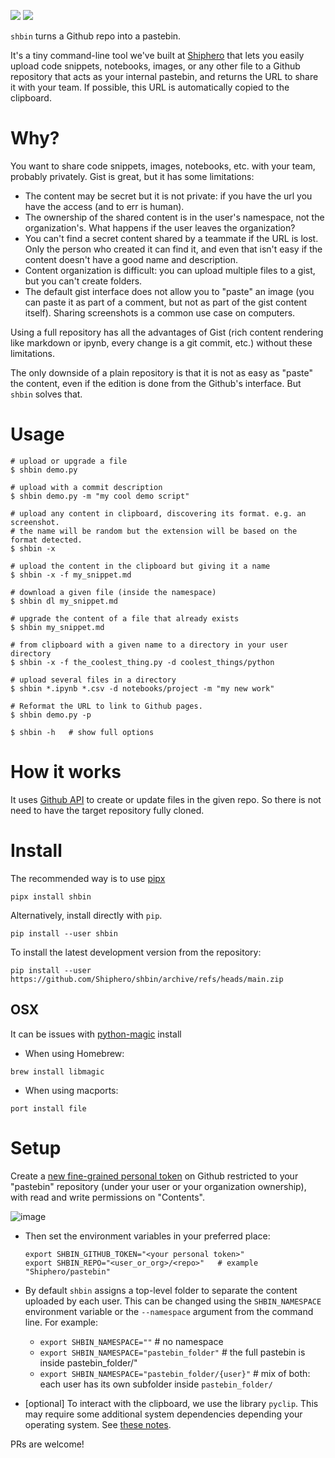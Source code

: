 ![](https://github.com/Shiphero/shbin/actions/workflows/pytest.yml/badge.svg)
![](https://github.com/Shiphero/shbin/actions/workflows/black.yml/badge.svg)

`shbin` turns a Github repo into a pastebin. 

It's a tiny command-line tool we've built at [Shiphero](http://shiphero.com) that lets you easily upload code snippets, notebooks, images, or any other file to a Github repository that acts as your internal pastebin, and returns the URL to share it with your team. If possible, this URL is automatically copied to the clipboard. 

# Why? 

You want to share code snippets, images, notebooks, etc. with your team, probably privately. Gist is great, but it has some limitations:

- The content may be secret but it is not private: if you have the url you have the access (and to err is human). 
- The ownership of the shared content is in the user's namespace, not the organization's.  What happens if the user leaves the organization? 
- You can't find a secret content shared by a teammate if the URL is lost. Only the person who created it can find it, and even that isn't easy if the content doesn't have a good name and description. 
- Content organization is difficult: you can upload multiple files to a gist, but you can't create folders.
- The default gist interface does not allow you to "paste" an image (you can paste it as part of a comment, but not as part of the gist content itself). Sharing screenshots is a common use case on computers. 

Using a full repository has all the advantages of Gist (rich content rendering like markdown or ipynb, every change is a git commit, etc.) without these limitations. 

The only downside of a plain repository is that it is not as easy as "paste" the content, 
even if the edition is done from the Github's interface. But `shbin` solves that. 

# Usage

```console
# upload or upgrade a file
$ shbin demo.py

# upload with a commit description
$ shbin demo.py -m "my cool demo script"         

# upload any content in clipboard, discovering its format. e.g. an screenshot. 
# the name will be random but the extension will be based on the format detected.
$ shbin -x          

# upload the content in the clipboard but giving it a name
$ shbin -x -f my_snippet.md 

# download a given file (inside the namespace)
$ shbin dl my_snippet.md     

# upgrade the content of a file that already exists
$ shbin my_snippet.md

# from clipboard with a given name to a directory in your user directory
$ shbin -x -f the_coolest_thing.py -d coolest_things/python

# upload several files in a directory
$ shbin *.ipynb *.csv -d notebooks/project -m "my new work"   

# Reformat the URL to link to Github pages.
$ shbin demo.py -p

$ shbin -h   # show full options
```

# How it works

It uses [Github API](https://docs.github.com/en/rest/repos/contents?apiVersion=2022-11-28#create-or-update-file-contents) to create or update files in the given repo. So there is not need to have the target repository fully cloned.  


# Install

The recommended way is to use [pipx](https://pypa.github.io/pipx/)

```console
pipx install shbin 
```

Alternatively, install directly with `pip`. 

```console
pip install --user shbin
```

To install the latest development version from the repository:

```console
pip install --user https://github.com/Shiphero/shbin/archive/refs/heads/main.zip
```

## OSX
It can be issues with [python-magic](https://github.com/ahupp/python-magic#osx) install

- When using Homebrew: 

```console
brew install libmagic
```

- When using macports: 

```console
port install file
```

# Setup

Create a [new fine-grained personal token](https://github.com/settings/personal-access-tokens/new) on Github restricted to your "pastebin" repository (under your user or your organization ownership), with read and write permissions on "Contents". 

![image](https://user-images.githubusercontent.com/2355719/238758491-9d15e7e6-e4b7-43c8-a321-b65c968fc7e0.png)

- Then set the environment variables in your preferred place:
    
  ```
  export SHBIN_GITHUB_TOKEN="<your personal token>"
  export SHBIN_REPO="<user_or_org>/<repo>"   # example "Shiphero/pastebin"   
   ```

- By default `shbin` assigns a top-level folder to separate the content uploaded by each user. This can be changed using the `SHBIN_NAMESPACE` environment variable or the `--namespace` argument from the command line. For example: 

  -  `export SHBIN_NAMESPACE=""`        # no namespace
  -  `export SHBIN_NAMESPACE="pastebin_folder"`  # the full pastebin is inside pastebin_folder/" 
  - `export SHBIN_NAMESPACE="pastebin_folder/{user}"`   # mix of both: each user has its own subfolder inside `pastebin_folder/` 

- [optional] To interact with the clipboard, we use the library `pyclip`. This may require some additional system dependencies depending your operating system. See [these notes](https://github.com/spyoungtech/pyclip#platform-specific-notesissues).


PRs are welcome! 